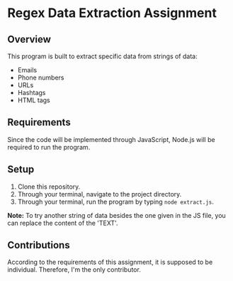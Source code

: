 # Regex Data Extraction Assignment

## Overview
This program is built to extract specific data from strings of data:
- Emails
- Phone numbers
- URLs
- Hashtags
- HTML tags

## Requirements
Since the code will be implemented through JavaScript, Node.js will be required to run the program.

## Setup
1. Clone this repository.
2. Through your terminal, navigate to the project directory.
3. Through your terminal, run the program by typing `node extract.js`.

**Note:** To try another string of data besides the one given in the JS file, you can replace the content of the 'TEXT'.

## Contributions
According to the requirements of this assignment, it is supposed to be individual. Therefore, I'm the only contributor.
